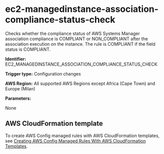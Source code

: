 # ec2\-managedinstance\-association\-compliance\-status\-check<a name="ec2-managedinstance-association-compliance-status-check"></a>

Checks whether the compliance status of AWS Systems Manager association compliance is COMPLIANT or NON\_COMPLIANT after the association execution on the instance\. The rule is COMPLIANT if the field status is COMPLIANT\.

**Identifier:** EC2\_MANAGEDINSTANCE\_ASSOCIATION\_COMPLIANCE\_STATUS\_CHECK

**Trigger type:** Configuration changes

**AWS Region:** All supported AWS Regions except Africa \(Cape Town\) and Europe \(Milan\)

**Parameters:**

None  

## AWS CloudFormation template<a name="w24aac11c29c17d127c15"></a>

To create AWS Config managed rules with AWS CloudFormation templates, see [Creating AWS Config Managed Rules With AWS CloudFormation Templates](aws-config-managed-rules-cloudformation-templates.md)\.